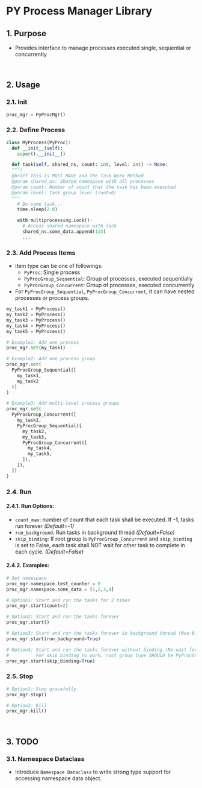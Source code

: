 # PY Process Manager Library

## 1. Purpose
- Provides interface to manage processes executed single, sequential or concurrently

<br>

## 2. Usage

### 2.1. Init
```python
proc_mgr = PyProcMgr()
```

### 2.2. Define Process
```python
class MyProcess(PyProc):
  def __init__(self):
    super().__init__()

  def task(self, shared_ns, count: int, level: int) -> None:
  """!
  @brief This is MUST HAVE and the Task Work Method
  @param shared_ns: Shared namespace with all processes
  @param count: Number of count that the task has been executed
  @param level: Task group level (root=0)
  """
    # Do some task...
    time.sleep(2.0)

    with multiprocessing.Lock():
      # Access shared namespace with lock
      shared_ns.some_data.append(123)
      ...

```

### 2.3. Add Process Items
- Item type can be one of followings:
  - `PyProc`: Single process
  - `PyProcGroup_Sequential`: Group of processes, executed sequentially
  - `PyProcGroup_Concurrent`: Group of processes, executed concurrently
- For `PyProcGroup_Sequential`, `PyProcGroup_Concurrent`, it can have nested processes or process groups.

```python
my_task1 = MyProcess()
my_task2 = MyProcess()
my_task3 = MyProcess()
my_task4 = MyProcess()
my_task5 = MyProcess()

# Example1: Add one process
proc_mgr.set(my_task1)

# Example2: Add one process group
proc_mgr.set(
  PyProcGroup_Sequential([
    my_task1,
    my_task2
  )]
)

# Example3: Add multi-level process groups
proc_mgr.set(
  PyProcGroup_Concurrent([
    my_task1,
    PyProcGroup_Sequential([
      my_task2,
      my_task3,
      PyProcGroup_Concurrent([
        my_task4,
        my_task5,
      ]),
    ]),
  ])
)
```  

### 2.4. Run

#### 2.4.1. Run Options:
- `count_max`: number of count that each task shall be executed. If **-1**, tasks run forever *(Default=-1)*
- `run_background`: Run tasks in background thread *(Default=False)*
- `skip_binding`: If root group is `PyProcGroup_Concurrent` and `skip_binding` is set to False, each task shall NOT wait for other task to complete in each cycle. *(Default=False)*

#### 2.4.2. Examples:

```python
# Set namespace
proc_mgr.namespace.test_counter = 0
proc_mgr.namespace.some_data = [1,2,3,4]

# Option1: Start and run the tasks for 2 times
proc_mgr.start(count=2)

# Option2: Start and run the tasks forever
proc_mgr.start()

# Option3: Start and run the tasks forever in background thread (Non-blocking)
proc_mgr.start(run_background=True)

# Option4: Start and run the tasks forever without binding (No wait for other process to complete)
#          For skip binding to work, root group type SHOULD be PyProcGroup_Concurrent
proc_mgr.start(skip_binding=True)
```

### 2.5. Stop
```python
# Option1: Stop gracefully
proc_mgr.stop()

# Option2: Kill
proc_mgr.kill()
```

<br>

## 3. TODO

### 3.1. Namespace Dataclass
- Introduce `Namespace Dataclass` to write strong type support for accessing namespace data object.

<br>
